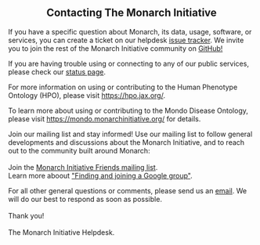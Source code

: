 <div class="container-fluid monarch-view contact">
  <h2 class="page-title">Contacting The Monarch Initiative</h2>
  <div class="contact">
    <p>
      If you have a specific question about Monarch, its data, usage, software,
      or services, you can create a ticket on our helpdesk
      <a
        href="https://github.com/monarch-initiative/helpdesk/issues"
        target="__blank"
        >issue tracker</a
      >. We invite you to join the rest of the Monarch Initiative community on
      <a href="https://github.com/monarch-initiative" target="__blank"
        >GitHub!</a
      >
    </p>
    <p>
      If you are having trouble using or connecting to any of our public
      services, please check our
      <a href="https://stats.uptimerobot.com/XPRo9s4BJ5" target="__blank"
        >status page</a
      >.
    </p>
    <p>
      For more information on using or contributing to the Human Phenotype
      Ontology (HPO), please visit
      <a href="https://hpo.jax.org/" target="__blank">https://hpo.jax.org/</a>.
    </p>
    <p>
      To learn more about using or contributing to the Mondo Disease Ontology,
      please visit
      <a href="https://mondo.monarchinitiative.org/" target="__blank"
        >https://mondo.monarchinitiative.org/</a
      >
      for details.
    </p>
    <p>
      Join our mailing list and stay informed! Use our mailing list to follow
      general developments and discussions about the Monarch Initiative, and to
      reach out to the community built around Monarch:
      <br /><br />
      Join the
      <a
        href="https://groups.google.com/forum/#!forumsearch/Monarch$20Initiative$20Friends"
        >Monarch Initiative Friends mailing list</a
      >.<br />
      Learn more aboout
      <a href="https://support.google.com/groups/answer/1067205?hl=en">
        "Finding and joining a Google group"</a
      >.<br />
    </p>
    <p>
      For all other general questions or comments, please send us an
      <a href="mailto:info@monarchinitiative.org">email</a>. We will do our best
      to respond as soon as possible. <br /><br />
      Thank you!
      <br /><br />
      The Monarch Initiative Helpdesk.
    </p>
  </div>
</div>

<style lang="scss">
  @import "~@/style/variables";

  .contact {
    h2 {
      text-align: center;
    }
  }
</style>
